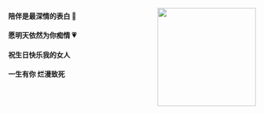 [<img src="https://Happy-birthday-to-Chloe.github.io/my_pic.jpg" height="200" style="float: right;">](https://Happy-birthday-to-Chloe.github.io/my_pic.jpg)



#### 陪伴是最深情的表白 🍂
#### 愿明天依然为你痴情 💗

#### 祝生日快乐我的女人

#### 一生有你    烂漫致死

#### 







####   

   

